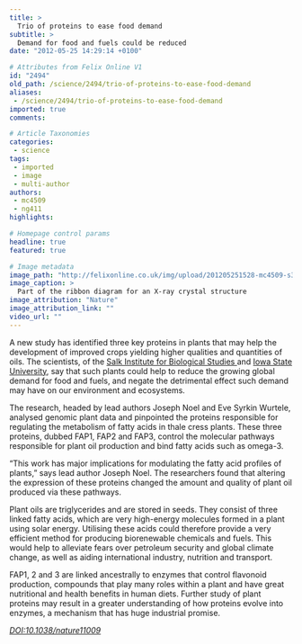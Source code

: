 ```yaml
---
title: >
  Trio of proteins to ease food demand
subtitle: >
  Demand for food and fuels could be reduced
date: "2012-05-25 14:29:14 +0100"

# Attributes from Felix Online V1
id: "2494"
old_path: /science/2494/trio-of-proteins-to-ease-food-demand
aliases:
 - /science/2494/trio-of-proteins-to-ease-food-demand
imported: true
comments:

# Article Taxonomies
categories:
 - science
tags:
 - imported
 - image
 - multi-author
authors:
 - mc4509
 - ng411
highlights:

# Homepage control params
headline: true
featured: true

# Image metadata
image_path: "http://felixonline.co.uk/img/upload/201205251528-mc4509-s3.jpg"
image_caption: >
  Part of the ribbon diagram for an X-ray crystal structure
image_attribution: "Nature"
image_attribution_link: ""
video_url: ""
---
```


A new study has identified three key proteins in plants that may help the development of improved crops yielding higher qualities and quantities of oils. The scientists, of the [Salk Institute for Biological Studies ](http://www.salk.edu/)and [Iowa State University](http://www.iastate.edu/), say that such plants could help to reduce the growing global demand for food and fuels, and negate the detrimental effect such demand may have on our environment and ecosystems.

The research, headed by lead authors Joseph Noel and Eve Syrkin Wurtele, analysed genomic plant data and pinpointed the proteins responsible for regulating the metabolism of fatty acids in thale cress plants. These three proteins, dubbed FAP1, FAP2 and FAP3, control the molecular pathways responsible for plant oil production and bind fatty acids such as omega-3.

“This work has major implications for modulating the fatty acid profiles of plants,” says lead author Joseph Noel. The researchers found that altering the expression of these proteins changed the amount and quality of plant oil produced via these pathways.

Plant oils are triglycerides and are stored in seeds. They consist of three linked fatty acids, which are very high-energy molecules formed in a plant using solar energy. Utilising these acids could therefore provide a very efficient method for producing biorenewable chemicals and fuels. This would help to alleviate fears over petroleum security and global climate change, as well as aiding international industry, nutrition and transport.

FAP1, 2 and 3 are linked ancestrally to enzymes that control flavonoid production, compounds that play many roles within a plant and have great nutritional and health benefits in human diets. Further study of plant proteins may result in a greater understanding of how proteins evolve into enzymes, a mechanism that has huge industrial promise.

[_DOI:10.1038/nature11009_](http://www.nature.com/nature/journal/vaop/ncurrent/full/nature11009.html)
